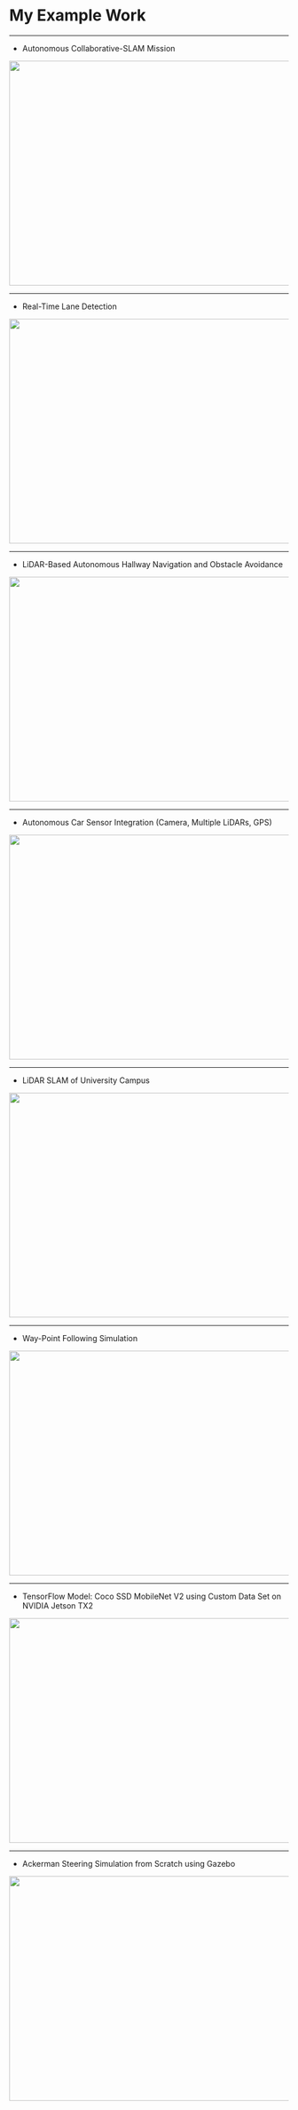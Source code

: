 # My Example Work

<hr>

- Autonomous Collaborative-SLAM Mission

<img src="gifs/MAS.gif" width="720" height="405" />

<hr>

- Real-Time Lane Detection

<img src="gifs/bolt_lane_detection.gif" width="720" height="405" />

<hr>

- LiDAR-Based Autonomous Hallway Navigation and Obstacle Avoidance 

<img src="gifs/third_scale_hall_detection.gif" width="720" height="405" />

<hr>

- Autonomous Car Sensor Integration (Camera, Multiple LiDARs, GPS)

<img src="gifs/bolt_sensors.gif" width="720" height="405" />

<hr>

- LiDAR SLAM of University Campus

<img src="gifs/campus_SLAM.gif" width="720" height="405" />

<hr>

- Way-Point Following Simulation

<img src="gifs/waypoint_follow.gif" width="720" height="405" />

<hr>

- TensorFlow Model: Coco SSD MobileNet V2 using Custom Data Set on NVIDIA Jetson TX2 

<img src="gifs/cnn_tb3.gif" width="720" height="405" />

<hr>

- Ackerman Steering Simulation from Scratch using Gazebo

<img src="gifs/gazebo_car.gif" width="720" height="405" />

